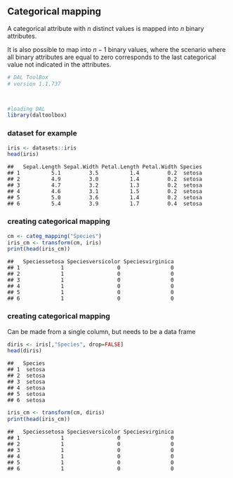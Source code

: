 ## Categorical mapping
A categorical attribute with $n$ distinct values is mapped into $n$ binary attributes. 

It is also possible to map into $n-1$ binary values, where the scenario where all binary attributes are equal to zero corresponds to the last categorical value not indicated in the attributes.  


```r
# DAL ToolBox
# version 1.1.737



#loading DAL
library(daltoolbox)
```

### dataset for example 


```r
iris <- datasets::iris
head(iris)
```

```
##   Sepal.Length Sepal.Width Petal.Length Petal.Width Species
## 1          5.1         3.5          1.4         0.2  setosa
## 2          4.9         3.0          1.4         0.2  setosa
## 3          4.7         3.2          1.3         0.2  setosa
## 4          4.6         3.1          1.5         0.2  setosa
## 5          5.0         3.6          1.4         0.2  setosa
## 6          5.4         3.9          1.7         0.4  setosa
```

### creating categorical mapping


```r
cm <- categ_mapping("Species")
iris_cm <- transform(cm, iris)
print(head(iris_cm))
```

```
##   Speciessetosa Speciesversicolor Speciesvirginica
## 1             1                 0                0
## 2             1                 0                0
## 3             1                 0                0
## 4             1                 0                0
## 5             1                 0                0
## 6             1                 0                0
```

### creating categorical mapping
Can be made from a single column, but needs to be a data frame


```r
diris <- iris[,"Species", drop=FALSE]
head(diris)
```

```
##   Species
## 1  setosa
## 2  setosa
## 3  setosa
## 4  setosa
## 5  setosa
## 6  setosa
```


```r
iris_cm <- transform(cm, diris)
print(head(iris_cm))
```

```
##   Speciessetosa Speciesversicolor Speciesvirginica
## 1             1                 0                0
## 2             1                 0                0
## 3             1                 0                0
## 4             1                 0                0
## 5             1                 0                0
## 6             1                 0                0
```


